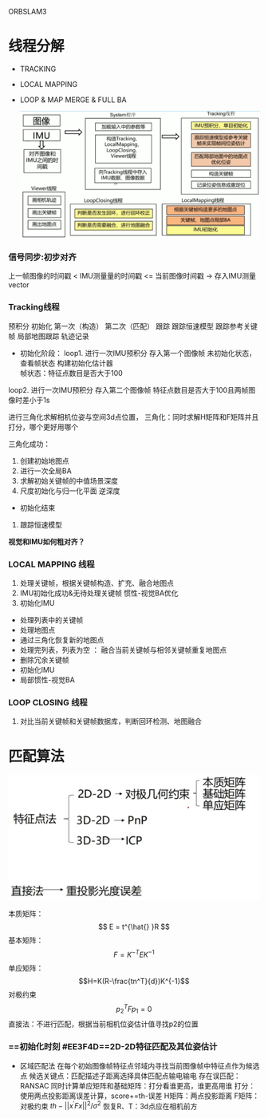 ORBSLAM3


# 线程分解

- TRACKING
- LOCAL MAPPING
- LOOP & MAP MERGE & FULL BA

  ![enter description here](./images/1697531249235.png)
  
### 信号同步:初步对齐
上一帧图像的时间戳 < IMU测量量的时间戳 <= 当前图像时间戳  $\to$ 存入IMU测量vector
  
### Tracking线程
预积分 初始化 第一次（构造） 第二次（匹配） 跟踪 跟踪恒速模型 跟踪参考关键帧 局部地图跟踪 轨迹记录
 
- 初始化阶段：
loop1. 进行一次IMU预积分 存入第一个图像帧 未初始化状态，查看帧状态
构建初始化估计器  
帧状态：特征点数目是否大于100

loop2. 进行一次IMU预积分 存入第二个图像帧
特征点数目是否大于100且两帧图像时差小于1s

进行三角化求解相机位姿与空间3d点位置，
三角化：同时求解H矩阵和F矩阵并且打分，哪个更好用哪个
 
 三角化成功：
 1. 创建初始地图点
 2. 进行一次全局BA
 3. 求解初始关键帧的中值场景深度
 4. 尺度初始化与归一化平面
  逆深度
 
 
- 初始化结束
1. 跟踪恒速模型
   
**视觉和IMU如何粗对齐？**


### LOCAL MAPPING 线程
1. 处理关键帧，根据关键帧构造、扩充、融合地图点
2. IMU初始化成功&无待处理关键帧 惯性-视觉BA优化
3. 初始化IMU

- 处理列表中的关键帧
- 处理地图点
- 通过三角化恢复新的地图点  
- 处理完列表，列表为空  ： 融合当前关键帧与相邻关键帧重复地图点
- 删除冗余关键帧
- 初始化IMU
- 局部惯性-视觉BA

### LOOP CLOSING 线程

1. 对比当前关键帧和关键帧数据库，判断回环检测、地图融合


# 匹配算法
![enter description here](./images/1697629940099.png)

 本质矩阵：
 $$
 E = t^{\hat{} }R
 $$
 基本矩阵：
 $$
 F = K^{-T}EK^{-1}
 $$
 单应矩阵：
 $$H=K(R-\frac{tn^T}{d})K^{-1}$$
 对极约束
 $$p_2^TFp_1=0$$
 直接法：不进行匹配，根据当前相机位姿估计值寻找p2的位置
 
 ### ==初始化时刻 #EE3F4D==2D-2D特征匹配及其位姿估计
 - 区域匹配法
在每个初始图像帧特征点邻域内寻找当前图像帧中特征点作为候选点
候选关键点：匹配描述子距离选择具体匹配点输电输电
存在误匹配：RANSAC
同时计算单应矩阵和基础矩阵：打分看谁更高，谁更高用谁 
打分：使用两点投影距离误差计算，score+=th-误差
H矩阵：两点投影距离
F矩阵：对极约束 $th - ||x^{'}Fx||^2/\sigma^2$
恢复R、T：3d点应在相机前方


   